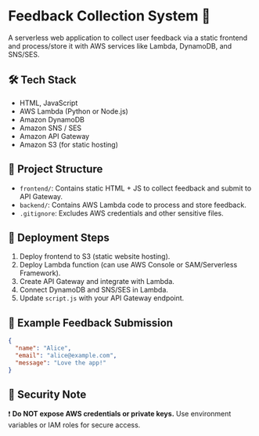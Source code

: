 # Feedback Collection System 📝

A serverless web application to collect user feedback via a static frontend and process/store it with AWS services like Lambda, DynamoDB, and SNS/SES.

## 🛠 Tech Stack

- HTML, JavaScript
- AWS Lambda (Python or Node.js)
- Amazon DynamoDB
- Amazon SNS / SES
- Amazon API Gateway
- Amazon S3 (for static hosting)

## 📁 Project Structure

- `frontend/`: Contains static HTML + JS to collect feedback and submit to API Gateway.
- `backend/`: Contains AWS Lambda code to process and store feedback.
- `.gitignore`: Excludes AWS credentials and other sensitive files.

## 🚀 Deployment Steps

1. Deploy frontend to S3 (static website hosting).
2. Deploy Lambda function (can use AWS Console or SAM/Serverless Framework).
3. Create API Gateway and integrate with Lambda.
4. Connect DynamoDB and SNS/SES in Lambda.
5. Update `script.js` with your API Gateway endpoint.

## 🧪 Example Feedback Submission

```json
{
  "name": "Alice",
  "email": "alice@example.com",
  "message": "Love the app!"
}
```

## 🧳 Security Note

❗ **Do NOT expose AWS credentials or private keys.** Use environment variables or IAM roles for secure access.